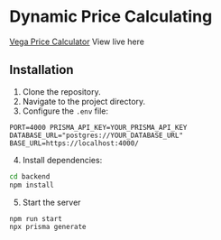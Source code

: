 # Dynamic Price Calculating
[Vega Price Calculator](https://vega-t40t.onrender.com/) View live here

## Installation

1. Clone the repository.
2. Navigate to the project directory.
3. Configure the `.env` file:

`PORT=4000
PRISMA_API_KEY=YOUR_PRISMA_API_KEY
DATABASE_URL="postgres://YOUR_DATABASE_URL"
BASE_URL=https://localhost:4000/`

4. Install dependencies:
```bash
cd backend
npm install
```
5. Start the server
```bash
npm run start
npx prisma generate
```



